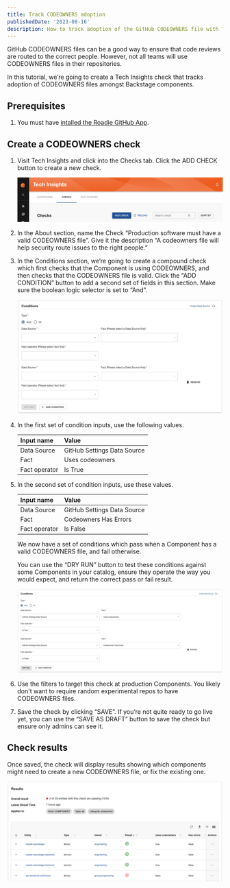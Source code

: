 ```yaml
---
title: Track CODEOWNERS adoption
publishedDate: '2023-08-16'
description: How to track adoption of the GitHub CODEOWNERS file with Tech Insights.
---
```


GitHub CODEOWNERS files can be a good way to ensure that code reviews are routed to the correct people. However, not all teams will use CODEOWNERS files in their repositories.

In this tutorial, we’re going to create a Tech Insights check that tracks adoption of CODEOWNERS files amongst Backstage components.

## Prerequisites

1. You must have [intalled the Roadie GitHub App](../../getting-started/install-github-app/).

## Create a CODEOWNERS check

1. Visit Tech Insights and click into the Checks tab. Click the ADD CHECK button to create a new check.

    ![](../track-docker-base-image-migration/add-check-button.png)

2. In the About section, name the Check “Production software must have a valid CODEOWNERS file”. Give it the description “A codeowners file will help security route issues to the right people.”

3. In the Conditions section, we’re going to create a compound check which first checks that the Component is using CODEOWNERS, and then checks that the CODEOWNERS file is valid. Click the “ADD CONDITION” button to add a second set of fields in this section. Make sure the boolean logic selector is set to “And”.

    ![](./check-conditions-empty.png)

5. In the first set of condition inputs, use the following values.
    
    
    | Input name | Value |
    | --- | --- |
    | Data Source | GitHub Settings Data Source |
    | Fact | Uses codeowners |
    | Fact operator | Is True |

6. In the second set of condition inputs, use these values.
    
    
    | Input name | Value |
    | --- | --- |
    | Data Source | GitHub Settings Data Source |
    | Fact | Codeowners Has Errors |
    | Fact operator | Is False |
    
    We now have a set of conditions which pass when a Component has a valid CODEOWNERS file, and fail otherwise.
    
    You can use the “DRY RUN” button to test these conditions against some Components in your catalog, ensure they operate the way you would expect, and return the correct pass or fail result.
    
    ![compound-conditions.png](compound-conditions.png)
    
7. Use the filters to target this check at production Components. You likely don't want to require random experimental repos to have CODEOWNERS files.
8. Save the check by clicking “SAVE”. If you’re not quite ready to go live yet, you can use the “SAVE AS DRAFT” button to save the check but ensure only admins can see it.

## Check results

Once saved, the check will display results showing which components might need to create a new CODEOWNERS file, or fix the existing one.

![](./check-results.png)
